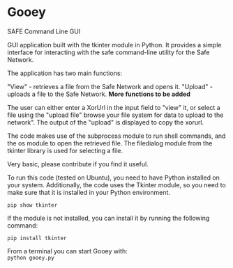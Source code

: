 # Gooey
SAFE Command Line GUI 

GUI application built with the tkinter module in Python. It provides a simple interface for interacting with the safe command-line utility for the Safe Network.

The application has two main functions:

"View" - retrieves a file from the Safe Network and opens it.
"Upload" - uploads a file to the Safe Network.
**More functions to be added**

The user can either enter a XorUrl in the input field to "view" it, or select a file using the "upload file" browse your file system for data to upload to the network". The output of the "upload" is displayed to copy the xorurl.

The code makes use of the subprocess module to run shell commands, and the os module to open the retrieved file. The filedialog module from the tkinter library is used for selecting a file.

Very basic, please contribute if you find it useful.

To run this code (tested on Ubuntu), you need to have Python installed on your system. Additionally, the code uses the Tkinter module, so you need to make sure that it is installed in your Python environment.

`pip show tkinter` <br />

If the module is not installed, you can install it by running the following command:

`pip install tkinter` <br />

From a terminal you can start Gooey with: <br />
`python gooey.py`
